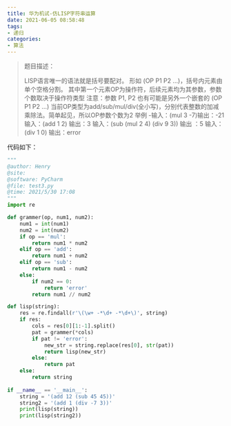 ```yaml
---
title: 华为机试-仿LISP字符串运算
date: 2021-06-05 08:58:48
tags:
- 递归
categories:
- 算法
---
```


> 题目描述：
>
> LISP语言唯一的语法就是括号要配对。 
> 形如 (OP P1 P2 …)，括号内元素由单个空格分割。 
> 其中第一个元素OP为操作符，后续元素均为其参数，参数个数取决于操作符类型 
> 注意：参数 P1, P2 也有可能是另外一个嵌套的 (OP P1 P2 …) 
> 当前OP类型为add/sub/mul/div(全小写)，分别代表整数的加减乘除法。简单起见，所以OP参数个数为2
> 举例
> -输入：(mul 3 -7)输出：-21
> 输入：(add 1 2) 输出：3
> 输入：(sub (mul 2 4) (div 9 3)) 输出 ：5
> 输入：(div 1 0) 输出：error

代码如下：

```python
"""
@author: Henry
@site: 
@software: PyCharm
@file: test3.py
@time: 2021/5/30 17:08
"""
import re

def grammer(op, num1, num2):
    num1 = int(num1)
    num2 = int(num2)
    if op == 'mul':
        return num1 * num2
    elif op == 'add':
        return num1 + num2
    elif op == 'sub':
        return num1 - num2
    else:
        if num2 == 0:
            return 'error'
        return num1 // num2

def lisp(string):
    res = re.findall(r'\(\w+ -*\d+ -*\d+\)', string)
    if res:
        cols = res[0][1:-1].split()
        pat = grammer(*cols)
        if pat != 'error':
            new_str = string.replace(res[0], str(pat))
            return lisp(new_str)
        else:
            return pat
    else:
        return string
    
if __name__ == '__main__':
    string = '(add 12 (sub 45 45))'
	string2 = '(add 1 (div -7 3))'
    print(lisp(string))
	print(lisp(string2))

```

